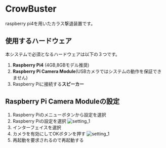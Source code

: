 # CrowBuster
raspberry pi4を用いたカラス撃退装置です。

## 使用するハードウェア
本システムで必須となるハードウェアは以下の３つです。
1. **Raspberry Pi4** (4GB,8GBモデル推奨)
2. **Raspberry Pi Camera Module**(USBカメラではシステムの動作を保証できません)
3. Raspberry Piに接続する**スピーカー**

## Raspberry Pi Camera Moduleの設定
1. Raspberry Piのメニューボタンから設定を選択
2. Raspberry Piの設定を選択
![setting_1](https://github.com/merry1147/CrowBuster/blob/main/img/setting1.png)
3. インターフェイスを選択
4. カメラを有効にしてOKボタンを押す
![setting_1](https://github.com/merry1147/CrowBuster/blob/main/img/setting2.png)
5. 再起動を要求されるので再起動する
